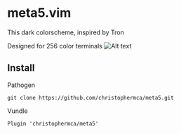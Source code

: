 # meta5.vim
This dark colorscheme, inspired by Tron

Designed for 256 color terminals
![Alt text](/img/meta5-javascript-screenshot.png?raw=true "meta5-javascript")

## Install
Pathogen
```
git clone https://github.com/christophermca/meta5.git
```

Vundle
```
Plugin 'christophermca/meta5'
```
